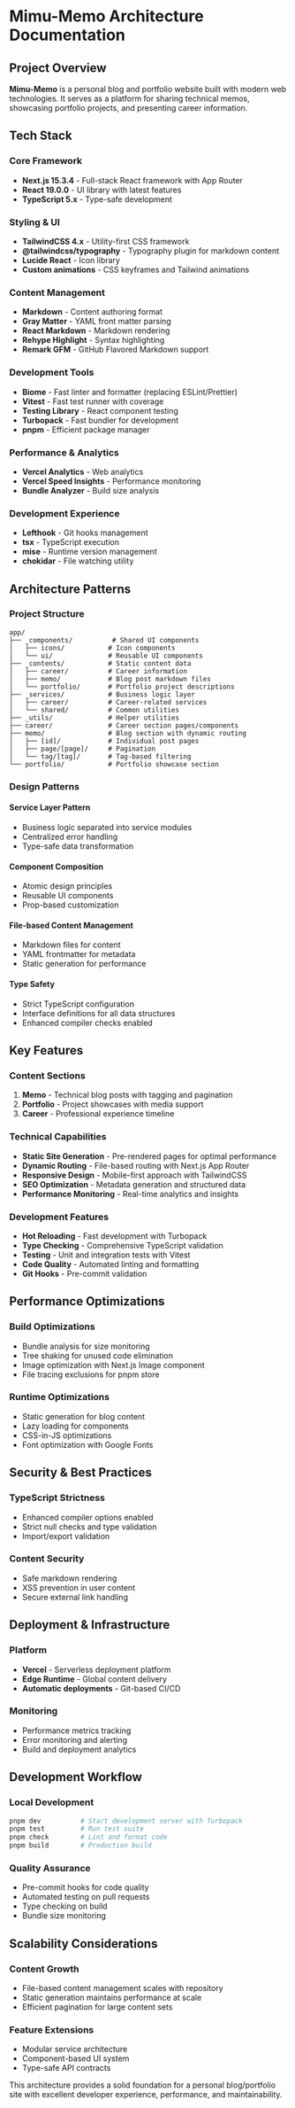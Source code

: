 # Mimu-Memo Architecture Documentation

## Project Overview

**Mimu-Memo** is a personal blog and portfolio website built with modern web technologies. It serves as a platform for sharing technical memos, showcasing portfolio projects, and presenting career information.

## Tech Stack

### Core Framework
- **Next.js 15.3.4** - Full-stack React framework with App Router
- **React 19.0.0** - UI library with latest features
- **TypeScript 5.x** - Type-safe development

### Styling & UI
- **TailwindCSS 4.x** - Utility-first CSS framework
- **@tailwindcss/typography** - Typography plugin for markdown content
- **Lucide React** - Icon library
- **Custom animations** - CSS keyframes and Tailwind animations

### Content Management
- **Markdown** - Content authoring format
- **Gray Matter** - YAML front matter parsing
- **React Markdown** - Markdown rendering
- **Rehype Highlight** - Syntax highlighting
- **Remark GFM** - GitHub Flavored Markdown support

### Development Tools
- **Biome** - Fast linter and formatter (replacing ESLint/Prettier)
- **Vitest** - Fast test runner with coverage
- **Testing Library** - React component testing
- **Turbopack** - Fast bundler for development
- **pnpm** - Efficient package manager

### Performance & Analytics
- **Vercel Analytics** - Web analytics
- **Vercel Speed Insights** - Performance monitoring
- **Bundle Analyzer** - Build size analysis

### Development Experience
- **Lefthook** - Git hooks management
- **tsx** - TypeScript execution
- **mise** - Runtime version management
- **chokidar** - File watching utility

## Architecture Patterns

### Project Structure

```
app/
├── _components/          # Shared UI components
│   ├── icons/           # Icon components
│   └── ui/              # Reusable UI components
├── _contents/           # Static content data
│   ├── career/          # Career information
│   ├── memo/            # Blog post markdown files
│   └── portfolio/       # Portfolio project descriptions
├── _services/           # Business logic layer
│   ├── career/          # Career-related services
│   └── shared/          # Common utilities
├── _utils/              # Helper utilities
├── career/              # Career section pages/components
├── memo/                # Blog section with dynamic routing
│   ├── [id]/            # Individual post pages
│   ├── page/[page]/     # Pagination
│   └── tag/[tag]/       # Tag-based filtering
└── portfolio/           # Portfolio showcase section
```

### Design Patterns

#### Service Layer Pattern
- Business logic separated into service modules
- Centralized error handling
- Type-safe data transformation

#### Component Composition
- Atomic design principles
- Reusable UI components
- Prop-based customization

#### File-based Content Management
- Markdown files for content
- YAML frontmatter for metadata
- Static generation for performance

#### Type Safety
- Strict TypeScript configuration
- Interface definitions for all data structures
- Enhanced compiler checks enabled

## Key Features

### Content Sections
1. **Memo** - Technical blog posts with tagging and pagination
2. **Portfolio** - Project showcases with media support
3. **Career** - Professional experience timeline

### Technical Capabilities
- **Static Site Generation** - Pre-rendered pages for optimal performance
- **Dynamic Routing** - File-based routing with Next.js App Router
- **Responsive Design** - Mobile-first approach with TailwindCSS
- **SEO Optimization** - Metadata generation and structured data
- **Performance Monitoring** - Real-time analytics and insights

### Development Features
- **Hot Reloading** - Fast development with Turbopack
- **Type Checking** - Comprehensive TypeScript validation
- **Testing** - Unit and integration tests with Vitest
- **Code Quality** - Automated linting and formatting
- **Git Hooks** - Pre-commit validation

## Performance Optimizations

### Build Optimizations
- Bundle analysis for size monitoring
- Tree shaking for unused code elimination
- Image optimization with Next.js Image component
- File tracing exclusions for pnpm store

### Runtime Optimizations
- Static generation for blog content
- Lazy loading for components
- CSS-in-JS optimizations
- Font optimization with Google Fonts

## Security & Best Practices

### TypeScript Strictness
- Enhanced compiler options enabled
- Strict null checks and type validation
- Import/export validation

### Content Security
- Safe markdown rendering
- XSS prevention in user content
- Secure external link handling

## Deployment & Infrastructure

### Platform
- **Vercel** - Serverless deployment platform
- **Edge Runtime** - Global content delivery
- **Automatic deployments** - Git-based CI/CD

### Monitoring
- Performance metrics tracking
- Error monitoring and alerting
- Build and deployment analytics

## Development Workflow

### Local Development
```bash
pnpm dev          # Start development server with Turbopack
pnpm test         # Run test suite
pnpm check        # Lint and format code
pnpm build        # Production build
```

### Quality Assurance
- Pre-commit hooks for code quality
- Automated testing on pull requests
- Type checking on build
- Bundle size monitoring

## Scalability Considerations

### Content Growth
- File-based content management scales with repository
- Static generation maintains performance at scale
- Efficient pagination for large content sets

### Feature Extensions
- Modular service architecture
- Component-based UI system
- Type-safe API contracts

This architecture provides a solid foundation for a personal blog/portfolio site with excellent developer experience, performance, and maintainability.
